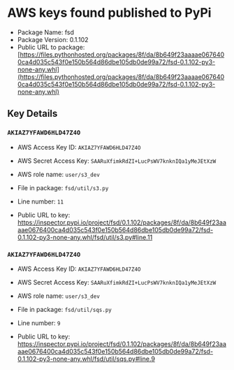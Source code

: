 # AWS keys found published to PyPi

* Package Name: fsd
* Package Version: 0.1.102
* Public URL to package: [https://files.pythonhosted.org/packages/8f/da/8b649f23aaaae0676400ca4d035c543f0e150b564d86dbe105db0de99a72/fsd-0.1.102-py3-none-any.whl](https://files.pythonhosted.org/packages/8f/da/8b649f23aaaae0676400ca4d035c543f0e150b564d86dbe105db0de99a72/fsd-0.1.102-py3-none-any.whl)

## Key Details

### `AKIAZ7YFAWD6HLD47Z4O`

* AWS Access Key ID: `AKIAZ7YFAWD6HLD47Z4O`
* AWS Secret Access Key: `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` 
* AWS role name: `user/s3_dev`
* File in package: `fsd/util/s3.py`
* Line number: `11`

* Public URL to key: https://inspector.pypi.io/project/fsd/0.1.102/packages/8f/da/8b649f23aaaae0676400ca4d035c543f0e150b564d86dbe105db0de99a72/fsd-0.1.102-py3-none-any.whl/fsd/util/s3.py#line.11



### `AKIAZ7YFAWD6HLD47Z4O`

* AWS Access Key ID: `AKIAZ7YFAWD6HLD47Z4O`
* AWS Secret Access Key: `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` 
* AWS role name: `user/s3_dev`
* File in package: `fsd/util/sqs.py`
* Line number: `9`

* Public URL to key: https://inspector.pypi.io/project/fsd/0.1.102/packages/8f/da/8b649f23aaaae0676400ca4d035c543f0e150b564d86dbe105db0de99a72/fsd-0.1.102-py3-none-any.whl/fsd/util/sqs.py#line.9


